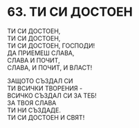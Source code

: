 # 63. ТИ СИ ДОСТОЕН  
  
ТИ СИ ДОСТОЕН,  
ТИ СИ ДОСТОЕН,  
ТИ СИ ДОСТОЕН, ГОСПОДИ!  
ДА ПРИЕМЕШ СЛАВА,  
СЛАВА И ПОЧИТ,  
СЛАВА, И ПОЧИТ, И ВЛАСТ!  
  
ЗАЩОТО СЪЗДАЛ СИ  
ТИ ВСИЧКИ ТВОРЕНИЯ -  
ВСИЧКО СЪЗДАЛ СИ ЗА ТЕБ!  
ЗА ТВОЯ СЛАВА  
ТИ НИ СЪЗДАДЕ.  
ТИ СИ ДОСТОЕН И СВЯТ!  
